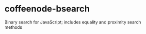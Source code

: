 coffeenode-bsearch
==================

Binary search for JavaScript; includes equality and proximity search methods
